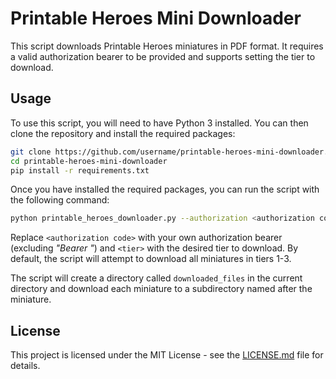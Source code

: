 # Printable Heroes Mini Downloader

This script downloads Printable Heroes miniatures in PDF format. It requires a valid authorization bearer to be provided and supports setting the tier to download.

## Usage

To use this script, you will need to have Python 3 installed. You can then clone the repository and install the required packages:

```bash
git clone https://github.com/username/printable-heroes-mini-downloader.git
cd printable-heroes-mini-downloader
pip install -r requirements.txt
```

Once you have installed the required packages, you can run the script with the following command:
```bash
python printable_heroes_downloader.py --authorization <authorization code> --tier <tier>
```

Replace `<authorization code>` with your own authorization bearer (excluding _"Bearer "_) and `<tier>` with the desired tier to download. By default, the script will attempt to download all miniatures in tiers 1-3.

The script will create a directory called `downloaded_files` in the current directory and download each miniature to a subdirectory named after the miniature. 
## License

This project is licensed under the MIT License - see the [LICENSE.md](LICENSE.md) file for details.